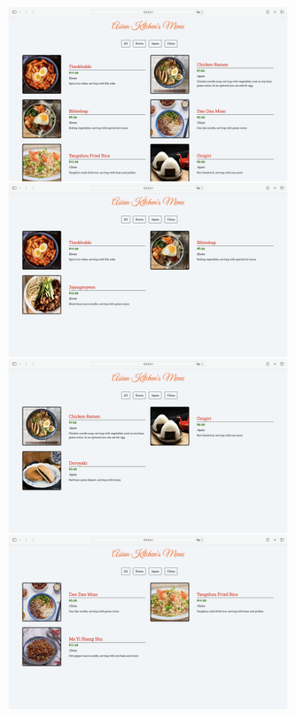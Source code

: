 ![All](assets/all.png)
![Korea](assets/korea.png)
![Japan](assets/japan.png)
![China](assets/china.png)